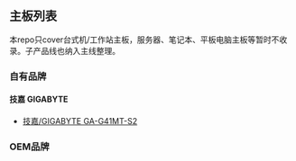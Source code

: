 ## 主板列表
本repo只cover台式机/工作站主板，服务器、笔记本、平板电脑主板等暂时不收录。子产品线也纳入主线整理。
### 自有品牌
#### 技嘉 GIGABYTE
* [技嘉/GIGABYTE GA-G41MT-S2](board\gigabyte\GA-G41MT-S2.md)
    
### OEM品牌